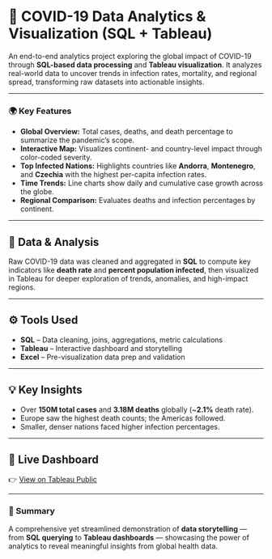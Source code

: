 # 🦠 COVID-19 Data Analytics & Visualization (SQL + Tableau)

An end-to-end analytics project exploring the global impact of COVID-19 through **SQL-based data processing** and **Tableau visualization**. It analyzes real-world data to uncover trends in infection rates, mortality, and regional spread, transforming raw datasets into actionable insights.

---

### 🌍 Key Features
- **Global Overview:** Total cases, deaths, and death percentage to summarize the pandemic’s scope.  
- **Interactive Map:** Visualizes continent- and country-level impact through color-coded severity.  
- **Top Infected Nations:** Highlights countries like **Andorra**, **Montenegro**, and **Czechia** with the highest per-capita infection rates.  
- **Time Trends:** Line charts show daily and cumulative case growth across the globe.  
- **Regional Comparison:** Evaluates deaths and infection percentages by continent.

---

## 🧠 Data & Analysis
Raw COVID-19 data was cleaned and aggregated in **SQL** to compute key indicators like **death rate** and **percent population infected**, then visualized in Tableau for deeper exploration of trends, anomalies, and high-impact regions.

---

## ⚙️ Tools Used
- **SQL** – Data cleaning, joins, aggregations, metric calculations  
- **Tableau** – Interactive dashboard and storytelling  
- **Excel** – Pre-visualization data prep and validation  

---

## 💡 Key Insights
- Over **150M total cases** and **3.18M deaths** globally (~**2.1%** death rate).  
- Europe saw the highest death counts; the Americas followed.  
- Smaller, denser nations faced higher infection percentages.  

---

## 🔗 Live Dashboard
👉 [View on Tableau Public](https://public.tableau.com/app/profile/dhruv.shah1571/viz/CovidDashboard_17570193979230/Dashboard1)

---

### 🏁 Summary
A comprehensive yet streamlined demonstration of **data storytelling** — from **SQL querying** to **Tableau dashboards** — showcasing the power of analytics to reveal meaningful insights from global health data.
